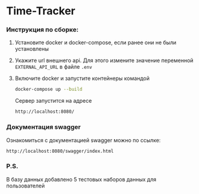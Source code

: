 # Time-Tracker

### Инструкция по сборке:

1. Установите docker и docker-compose, если ранее
они не были установлены


2. Укажите url внешнего api. Для этого измените значение
переменной `EXTERNAL_API_URL` в файле `.env`


3. Включите docker и запустите контейнеры командой
    ```bash
    docker-compose up --build
    ```
    Сервер запустится на адресе
    ```bash
   http://localhost:8080/
   ```

### Документация swagger

Ознакомиться с документацией swagger можно
по ссылке:
```bash
http://localhost:8080/swagger/index.html
```

### P.S.
В базу данных добавлено 5 тестовых наборов данных
для пользователей
